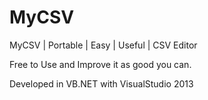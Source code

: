# MyCSV
MyCSV | Portable | Easy | Useful | CSV Editor

Free to Use and Improve it as good you can.

Developed in VB.NET with VisualStudio 2013
